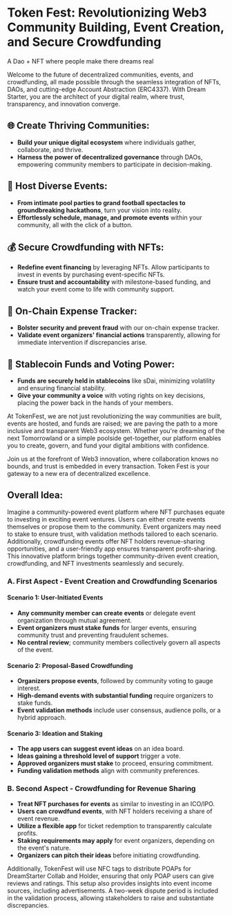 # Token Fest: Revolutionizing Web3 Community Building, Event Creation, and Secure Crowdfunding

A Dao + NFT  where people make there dreams real

Welcome to the future of decentralized communities, events, and crowdfunding, all made possible through the seamless integration of NFTs, DAOs, and cutting-edge Account Abstraction (ERC4337). With Dream Starter, you are the architect of your digital realm, where trust, transparency, and innovation converge.

## 🌐 Create Thriving Communities:
- **Build your unique digital ecosystem** where individuals gather, collaborate, and thrive.
- **Harness the power of decentralized governance** through DAOs, empowering community members to participate in decision-making.

## 📅 Host Diverse Events:
- **From intimate pool parties to grand football spectacles to groundbreaking hackathons**, turn your vision into reality.
- **Effortlessly schedule, manage, and promote events** within your community, all with the click of a button.

## 💰 Secure Crowdfunding with NFTs:
- **Redefine event financing** by leveraging NFTs. Allow participants to invest in events by purchasing event-specific NFTs.
- **Ensure trust and accountability** with milestone-based funding, and watch your event come to life with community support.

## 💼 On-Chain Expense Tracker:
- **Bolster security and prevent fraud** with our on-chain expense tracker.
- **Validate event organizers' financial actions** transparently, allowing for immediate intervention if discrepancies arise.

## 💱 Stablecoin Funds and Voting Power:
- **Funds are securely held in stablecoins** like sDai, minimizing volatility and ensuring financial stability.
- **Give your community a voice** with voting rights on key decisions, placing the power back in the hands of your members.

At TokenFest, we are not just revolutionizing the way communities are built, events are hosted, and funds are raised; we are paving the path to a more inclusive and transparent Web3 ecosystem. Whether you're dreaming of the next Tomorrowland or a simple poolside get-together, our platform enables you to create, govern, and fund your digital ambitions with confidence.

Join us at the forefront of Web3 innovation, where collaboration knows no bounds, and trust is embedded in every transaction. Token Fest is your gateway to a new era of decentralized excellence.

## Overall Idea:
Imagine a community-powered event platform where NFT purchases equate to investing in exciting event ventures. Users can either create events themselves or propose them to the community. Event organizers may need to stake to ensure trust, with validation methods tailored to each scenario. Additionally, crowdfunding events offer NFT holders revenue-sharing opportunities, and a user-friendly app ensures transparent profit-sharing. This innovative platform brings together community-driven event creation, crowdfunding, and NFT investments seamlessly and securely.

### A. First Aspect - Event Creation and Crowdfunding Scenarios

#### Scenario 1: User-Initiated Events
- **Any community member can create events** or delegate event organization through mutual agreement.
- **Event organizers must stake funds** for larger events, ensuring community trust and preventing fraudulent schemes.
- **No central review**; community members collectively govern all aspects of the event.

#### Scenario 2: Proposal-Based Crowdfunding
- **Organizers propose events**, followed by community voting to gauge interest.
- **High-demand events with substantial funding** require organizers to stake funds.
- **Event validation methods** include user consensus, audience polls, or a hybrid approach.

#### Scenario 3: Ideation and Staking
- **The app users can suggest event ideas** on an idea board.
- **Ideas gaining a threshold level of support** trigger a vote.
- **Approved organizers must stake** to proceed, ensuring commitment.
- **Funding validation methods** align with community preferences.

### B. Second Aspect - Crowdfunding for Revenue Sharing
- **Treat NFT purchases for events** as similar to investing in an ICO/IPO.
- **Users can crowdfund events**, with NFT holders receiving a share of event revenue.
- **Utilize a flexible app** for ticket redemption to transparently calculate profits.
- **Staking requirements may apply** for event organizers, depending on the event's nature.
- **Organizers can pitch their ideas** before initiating crowdfunding.

Additionally, TokenFest will use NFC tags to distribute POAPs for DreamStarter Collab and Holder, ensuring that only POAP users can give reviews and ratings. This setup also provides insights into event income sources, including advertisements. A two-week dispute period is included in the validation process, allowing stakeholders to raise and substantiate discrepancies.
